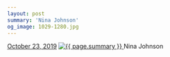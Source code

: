```yaml
---
layout: post
summary: 'Nina Johnson'
og_image: 1029-1280.jpg
---
```


<p>
  <time>
    <a href="/1029">October 23, 2019</a>
  </time>
  <a href="/1029">
    <img src="{{ site.assets_url }}/1029-640.jpg" srcset="{{ site.assets_url }}/1029-320.jpg 320w, {{ site.assets_url }}/1029-640.jpg 640w, {{ site.assets_url }}/1029-960.jpg 960w, {{ site.assets_url }}/1029-1280.jpg 1280w" sizes="(min-width: 700px) 50vw, calc(100vw - 2rem)" alt="{{ page.summary }}" />
  </a>
  <span>Nina Johnson</span>
</p>
